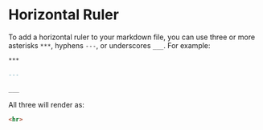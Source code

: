 # Horizontal Ruler

To add a horizontal ruler to your markdown file, you can use three or more asterisks `***`, hyphens `---`, or underscores `___`. For example:

```markdown
***
```

```markdown
---
```

```markdown
___
```

All three will render as:

```markdown
<hr>
```

